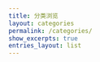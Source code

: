 ```yaml
---
title: 分类浏览
layout: categories
permalink: /categories/
show_excerpts: true
entries_layout: list
---
```

